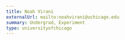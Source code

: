 ```yaml
---
title: Noah Virani
externalUrl: mailto:noahvirani@uchicago.edu
summary: Undergrad, Experiment
type: universityofchicago
---
```

